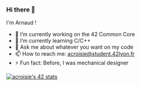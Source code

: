 ### Hi there 👋

I'm Arnaud !

- 🔭 I’m currently working on the 42 Common Core
- 🌱 I’m currently learning C/C++
- 💬 Ask me about whatever you want on my code
- 📫 How to reach me: acroisie@student.42lyon.fr
- ⚡ Fun fact: Before, I was mechanical designer

[![acroisie's 42 stats](https://badge42.vercel.app/api/v2/cl21k6kft003509mbtkf9tw29/stats?cursusId=21&coalitionId=51)](https://github.com/JaeSeoKim/badge42)
